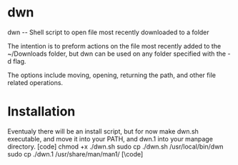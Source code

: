 # dwn

dwn -- Shell script to open file most recently downloaded to a folder

The intention is to preform actions on the file most recently added to the ~/Downloads folder, but dwn can be used on any folder specified with the -d flag.

The options include moving, opening, returning the path, and other file related operations.

# Installation
Eventualy there will be an install script, but for now make dwn.sh executable, and move it into your PATH, and dwn.1 into your manpage directory.
[code]
chmod +x ./dwn.sh
sudo cp ./dwn.sh /usr/local/bin/dwn
sudo cp ./dwn.1 /usr/share/man/man1/
[\code]
